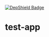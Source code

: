 [![DepShield Badge](https://jcava0.depshield.sonatype.org/badges/bigspotteddog/test-app12/depshield.svg)](https://depshield.github.io)

# test-app
